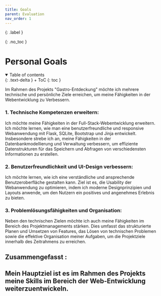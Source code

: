 ```yaml
---
title: Goals
parent: Evaluation
nav_order: 1
---
```


{: .label }


{: .no_toc }
# Personal Goals 

<details open markdown="block">
{: .text-delta }
<summary>Table of contents</summary>
+ ToC
{: toc }
</details>

Im Rahmen des Projekts "Gastro-Entdeckung" möchte ich mehrere technische und persönliche Ziele erreichen, um meine Fähigkeiten in der Webentwicklung zu Verbessern.

### 1. Technische Kompetenzen erweitern:
Ich möchte meine Fähigkeiten in der Full-Stack-Webentwicklung erweitern. Ich möchte lernen, wie man eine benutzerfreundliche und responsive Webanwendung mit Flask, SQLite, Bootstrap und Jinja entwickelt. Insbesondere strebe ich an, meine Fähigkeiten in der Datenbankmodellierung und Verwaltung verbessern, um effiziente Datenstrukturen für das Speichern und Abfragen von verschiedensten Informationen zu erstellen.

### 2. Benutzerfreundlichkeit und UI-Design verbessern:
Ich möchte lernen, wie ich eine verständliche und ansprechende Benutzeroberfläche gestalten kann. Ziel ist es, die Usability der Webanwendung zu optimieren, indem ich moderne Designprinzipien und Layouts anwende, um den Nutzern ein positives und angenehmes Erlebnis zu bieten.

### 3. Problemlösungsfähigkeiten und Organisation:
Neben den technischen Zielen möchte ich auch meine Fähigkeiten im Bereich des Projektmanagements stärken. Dies umfasst das strukturierte Planen und Umsetzen von Features, das Lösen von technischen Problemen sowie die effektive Organisation meiner Aufgaben, um die Projektziele innerhalb des Zeitrahmens zu erreichen.

## Zusammengefasst : 
Mein Hauptziel ist es im Rahmen des Projekts meine Skills im Bereich der Web-Entwicklung weiterzuentwickeln.
---
